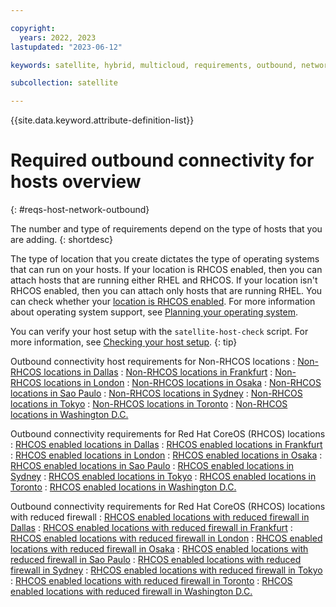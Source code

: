 ```yaml
---

copyright:
  years: 2022, 2023
lastupdated: "2023-06-12"

keywords: satellite, hybrid, multicloud, requirements, outbound, network, allowlist

subcollection: satellite

---
```


{{site.data.keyword.attribute-definition-list}}

# Required outbound connectivity for hosts overview
{: #reqs-host-network-outbound}

The number and type of requirements depend on the type of hosts that you are adding. 
{: shortdesc}

The type of location that you create dictates the type of operating systems that can run on your hosts. If your location is RHCOS enabled, then you can attach hosts that are running either RHEL and RHCOS. If your location isn't RHCOS enabled, then you can attach only hosts that are running RHEL. You can check whether your [location is RHCOS enabled](/docs/satellite?topic=satellite-locations#verify-coreos-location). For more information about operating system support, see [Planning your operating system](/docs/satellite?topic=satellite-infrastructure-plan#infras-plan-os).




You can verify your host setup with the `satellite-host-check` script. For more information, see [Checking your host setup](/docs/satellite?topic=satellite-host-network-check).
{: tip}

Outbound connectivity host requirements for Non-RHCOS locations
:    [Non-RHCOS locations in Dallas](/docs/satellite?topic=satellite-reqs-host-network-outbound-dal)
:    [Non-RHCOS locations in Frankfurt](/docs/satellite?topic=satellite-reqs-host-network-outbound-fra)
:    [Non-RHCOS locations in London](/docs/satellite?topic=satellite-reqs-host-network-outbound-lon)
:    [Non-RHCOS locations in Osaka](/docs/satellite?topic=satellite-reqs-host-network-outbound-osa)
:    [Non-RHCOS locations in Sao Paulo](/docs/satellite?topic=satellite-reqs-host-network-outbound-sao)
:    [Non-RHCOS locations in Sydney](/docs/satellite?topic=satellite-reqs-host-network-outbound-syd)
:    [Non-RHCOS locations in Tokyo](/docs/satellite?topic=satellite-reqs-host-network-outbound-tok)
:    [Non-RHCOS locations in Toronto](/docs/satellite?topic=satellite-reqs-host-network-outbound-tor)
:    [Non-RHCOS locations in Washington D.C.](/docs/satellite?topic=satellite-reqs-host-network-outbound-wdc)




Outbound connectivity requirements for Red Hat CoreOS (RHCOS) locations
:    [RHCOS enabled locations in Dallas](/docs/satellite?topic=satellite-reqs-host-rhcos-outbound-dal)
:    [RHCOS enabled locations in Frankfurt](/docs/satellite?topic=satellite-reqs-host-rhcos-outbound-fra)
:    [RHCOS enabled locations in London](/docs/satellite?topic=satellite-reqs-host-rhcos-outbound-lon)
:    [RHCOS enabled locations in Osaka](/docs/satellite?topic=satellite-reqs-host-rhcos-outbound-osa)
:    [RHCOS enabled locations in Sao Paulo](/docs/satellite?topic=satellite-reqs-host-rhcos-outbound-sao)
:    [RHCOS enabled locations in Sydney](/docs/satellite?topic=satellite-reqs-host-rhcos-outbound-syd)
:    [RHCOS enabled locations in Tokyo](/docs/satellite?topic=satellite-reqs-host-rhcos-outbound-tok)
:    [RHCOS enabled locations in Toronto](/docs/satellite?topic=satellite-reqs-host-rhcos-outbound-tor)
:    [RHCOS enabled locations in Washington D.C.](/docs/satellite?topic=satellite-reqs-host-rhcos-outbound-wdc)





Outbound connectivity requirements for Red Hat CoreOS (RHCOS) locations with reduced firewall
:    [RHCOS enabled locations with reduced firewall in Dallas](/docs/satellite?topic=satellite-req-minimum-outbound-dal)
:    [RHCOS enabled locations with reduced firewall in Frankfurt](/docs/satellite?topic=satellite-req-minimum-outbound-fra)
:    [RHCOS enabled locations with reduced firewall in London](/docs/satellite?topic=satellite-req-minimum-outbound-lon)
:    [RHCOS enabled locations with reduced firewall in Osaka](/docs/satellite?topic=satellite-req-minimum-outbound-osa)
:    [RHCOS enabled locations with reduced firewall in Sao Paulo](/docs/satellite?topic=satellite-req-minimum-outbound-sao)
:    [RHCOS enabled locations with reduced firewall in Sydney](/docs/satellite?topic=satellite-req-minimum-outbound-syd)
:    [RHCOS enabled locations with reduced firewall in Tokyo](/docs/satellite?topic=satellite-req-minimum-outbound-tok)
:    [RHCOS enabled locations with reduced firewall in Toronto](/docs/satellite?topic=satellite-req-minimum-outbound-tor)
:    [RHCOS enabled locations with reduced firewall in Washington D.C.](/docs/satellite?topic=satellite-req-minimum-outbound-wdc)










